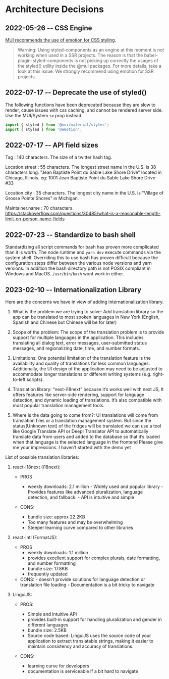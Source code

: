 # Architecture Decisions

## 2022-05-26 -- CSS Engine

[MUI recommends the use of emotion for CSS styling](https://mui.com/material-ui/guides/styled-engine/).

> Warning: Using styled-components as an engine at this moment is not working when used in a SSR projects. The reason is that the babel-plugin-styled-components is not picking up correctly the usages of the styled() utility inside the @mui packages. For more details, take a look at this issue. We strongly recommend using emotion for SSR projects.

## 2022-07-17 -- Deprecate the use of styled()

The following functions have been deprecated because they are slow to render, cause issues with css caching, and cannot be rendered server side. Use the MUI/System `sx` prop instead.

```js
import { styled } from '@mui/material/styles';
import { styled } from '@emotion';
```

## 2022-07-17 -- API field sizes

Tag : 140 characters. The size of a twitter hash tag.

Location.street : 55 characters. The longest street name in the U.S. is 38 characters long: "Jean Baptiste Point du Sable Lake Shore Drive" located in Chicago, Illinois. eg: 1001 Jean Baptiste Point du Sable Lake Shore Drive #33

Location.city : 35 characters. The longest city name in the U.S. is "Village of Grosse Pointe Shores" in Michigan.

Maintainer.name : 70 characters. https://stackoverflow.com/questions/30485/what-is-a-reasonable-length-limit-on-person-name-fields

## 2022-07-23 -- Standardize to bash shell

Standardizing all script commands for bash has proven more complicated than it is worth. The node runtime and `yarn dev` execute commands via the system shell. Overriding this to use bash has proven difficult because the configuration steps differ between the various node versions and yarn versions. In addition the bash directory path is not POSIX compliant in Windows and MacOS. `/usr/bin/bash` wont work in either.

## 2023-02-10 -- Internationalization Library

Here are the concerns we have in view of adding internationalization library.

1.  What is the problem we are trying to solve: Add translation library so the app can be translated to most spoken languages in New York (English, Spanish and Chinese but Chinese will be for later)

2.  Scope of the problem: The scope of the translation problem is to provide support for multiple languages in the application. This includes translating all dialog text, error messages, user-submitted status messages, and regionalizing date, time, and number formats.

3.  Limitations: One potential limitation of the translation feature is the availability and quality of translations for less common languages. Additionally, the UI design of the application may need to be adjusted to accommodate longer translations or different writing systems (e.g. right-to-left scripts).

4.  Translation library: “next-i18next” because it’s works well with next JS, It offers features like server-side rendering, support for language detection, and dynamic loading of translations. It’s also compatible with most popular translation management tools.

5.  Where is the data going to come from?: UI translations will come from translation files or a translation management system. But since the status(Unknown text) of the fridges will be translated we can use a tool like Google Translate API or Deepl Translator API to automatically translate data from users and added to the database so that it’s loaded when that language is the selected language in the frontend
    Please give me your impressions. I haven't started with the demo yet

List of possible translation libraries:

1.  react-i18next (i18next):

    - PROS

      - weekly downloads: 2.1 million - Widely used and popular library - Provides features like advanced pluralization, language detection, and fallback. - API is intuitive and simple

    - CONS:
      - bundle size: approx 22.2KB
      - Too many features and may be overwhelming
      - Steeper learning curve compared to other libraries

2.  react-intl (FormatJS):

    - PROS
      - weekly downloads: 1.1 million
      - provides excellent support for complex plurals, date formatting, and number formatting
      - bundle size: 17.8KB
      - frequently updated

    * CONS: - doesn’t provide solutions for language detection or translation file loading - Documentation is a bit tricky to navigate

3.  LinguiJS:

    - PROS:

      - Simple and intuitive API
      - provides built-in support for handling pluralization and gender in different languages
      - bundle size: 2.5KB
      - Source code based: LinguiJS uses the source code of your application to extract translatable strings, making it easier to maintain consistency and accuracy of translations.

    - CONS:
      - learning curve for developers
      - documentation is serviceable if a bit hard to navigate
